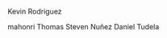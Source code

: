 <!-- Profesores -->

Kevin Rodriguez

<!-- alumnos -->
 
mahonri
Thomas
Steven Nuñez
Daniel Tudela


